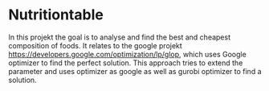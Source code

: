 # Nutritiontable
In this projekt the goal is to analyse and find the best and cheapest composition of foods. 
It relates to the google projekt https://developers.google.com/optimization/lp/glop, which uses Google optimizer to find the perfect solution.
This approach tries to extend the parameter and uses optimizer as google as well as gurobi optimizer to find a solution.
